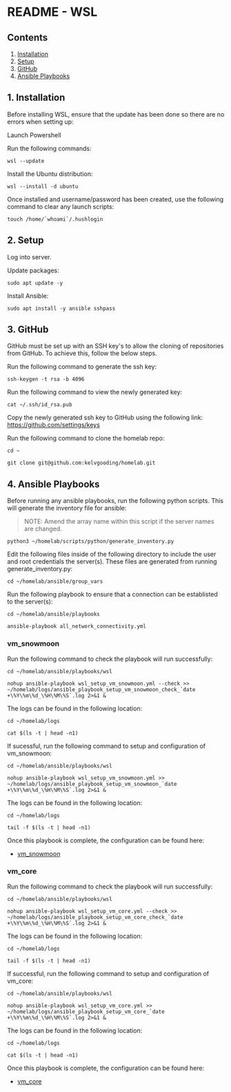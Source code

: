 # README - WSL

## Contents

1. [Installation](#1-installation)
2. [Setup](#2-setup)
3. [GitHub](#3-github)
4. [Ansible Playbooks](#5-ansible-playbooks)

## 1. Installation

Before installing WSL, ensure that the update has been done so there are no errors when setting up:

Launch Powershell

Run the following commands:

```
wsl --update
```
Install the Ubuntu distribution:
```
wsl --install -d ubuntu
```
Once installed and username/password has been created, use the following command to clear any launch scripts:
```
touch /home/`whoami`/.hushlogin
```

## 2. Setup

Log into server.

Update packages:

```
sudo apt update -y
```

Install Ansible:

```
sudo apt install -y ansible sshpass
```

## 3. GitHub

GitHub must be set up with an SSH key's to allow the cloning of repositories from GitHub. To achieve this, follow the below steps.

Run the following command to generate the ssh key:

```
ssh-keygen -t rsa -b 4096
```

Run the following command to view the newly generated key:

```
cat ~/.ssh/id_rsa.pub
```

Copy the newly generated ssh key to GitHub using the following link: https://github.com/settings/keys

Run the following command to clone the homelab repo:

```
cd ~
```
```
git clone git@github.com:kelvgooding/homelab.git
```

## 4. Ansible Playbooks

Before running any ansible playbooks, run the following python scripts. This will generate the inventory file for ansible:

> NOTE: Amend the array name within this script if the server names are changed.

```
python3 ~/homelab/scripts/python/generate_inventory.py
```

Edit the following files inside of the following directory to include the user and root credentials the server(s). These files are generated from running generate_inventory.py:

```
cd ~/homelab/ansible/group_vars
```

Run the following playbook to ensure that a connection can be establisted to the server(s):

```
cd ~/homelab/ansible/playbooks
```

```
ansible-playbook all_network_connectivity.yml
```

### vm_snowmoon

Run the following command to check the playbook will run successfully:

```
cd ~/homelab/ansible/playbooks/wsl
```
```
nohup ansible-playbook wsl_setup_vm_snowmoon.yml --check >> ~/homelab/logs/ansible_playbook_setup_vm_snowmoon_check_`date +\%Y\%m\%d_\%H\%M\%S`.log 2>&1 &
```

The logs can be found in the following location:

```
cd ~/homelab/logs
```
```
cat $(ls -t | head -n1)
```

If sucessful, run the following command to setup and configuration of vm_snowmoon:

```
cd ~/homelab/ansible/playbooks/wsl
```
```
nohup ansible-playbook wsl_setup_vm_snowmoon.yml >> ~/homelab/logs/ansible_playbook_setup_vm_snowmoon_`date +\%Y\%m\%d_\%H\%M\%S`.log 2>&1 &
```

The logs can be found in the following location:

```
cd ~/homelab/logs
```
```
tail -f $(ls -t | head -n1)
```

Once this playbook is complete, the configuration can be found here:

* [vm_snowmoon](README_vm_snowmoon.md)

### vm_core

Run the following command to check the playbook will run successfully:

```
cd ~/homelab/ansible/playbooks/wsl
```
```
nohup ansible-playbook wsl_setup_vm_core.yml --check >> ~/homelab/logs/ansible_playbook_setup_vm_core_check_`date +\%Y\%m\%d_\%H\%M\%S`.log 2>&1 &
```

The logs can be found in the following location:

```
cd ~/homelab/logs
```
```
tail -f $(ls -t | head -n1)
```

If successful, run the following command to setup and configuration of vm_core:

```
cd ~/homelab/ansible/playbooks/wsl
```
```
nohup ansible-playbook wsl_setup_vm_core.yml >> ~/homelab/logs/ansible_playbook_setup_vm_core_`date +\%Y\%m\%d_\%H\%M\%S`.log 2>&1 &
```

The logs can be found in the following location:

```
cd ~/homelab/logs
```
```
cat $(ls -t | head -n1)
```

Once this playbook is complete, the configuration can be found here:

* [vm_core](README_vm_core.md)
